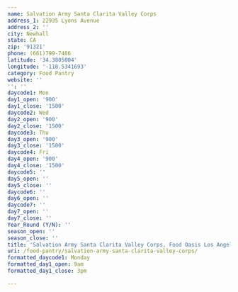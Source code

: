 ```yaml
---
name: Salvation Army Santa Clarita Valley Corps
address_1: 22935 Lyons Avenue
address_2: ''
city: Newhall
state: CA
zip: '91321'
phone: (661)799-7486
latitude: '34.3805004'
longitude: '-118.5341693'
category: Food Pantry
website: ''
'': ''
daycode1: Mon
day1_open: '900'
day1_close: '1500'
daycode2: Wed
day2_open: '900'
day2_close: '1500'
daycode3: Thu
day3_open: '900'
day3_close: '1500'
daycode4: Fri
day4_open: '900'
day4_close: '1500'
daycode5: ''
day5_open: ''
day5_close: ''
daycode6: ''
day6_open: ''
daycode7: ''
day7_open: ''
day7_close: ''
Year_Round (Y/N): ''
season_open: ''
season_close: ''
title: 'Salvation Army Santa Clarita Valley Corps, Food Oasis Los Angeles'
uri: /food-pantry/salvation-army-santa-clarita-valley-corps/
formatted_daycode1: Monday
formatted_day1_open: 9am
formatted_day1_close: 3pm

---
```

